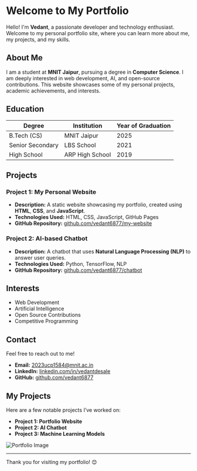 # Welcome to My Portfolio

Hello! I'm **Vedant**, a passionate developer and technology enthusiast. Welcome to my personal portfolio site, where you can learn more about me, my projects, and my skills.

## About Me

I am a student at **MNIT Jaipur**, pursuing a degree in **Computer Science**. I am deeply interested in web development, AI, and open-source contributions. This website showcases some of my personal projects, academic achievements, and interests.

## Education

| Degree          | Institution          | Year of Graduation |
|-----------------|----------------------|--------------------|
| B.Tech (CS)     | MNIT Jaipur          | 2025               |
| Senior Secondary| LBS School           | 2021               |
| High School     | ARP High School      | 2019               |

## Projects

### Project 1: **My Personal Website**

- **Description:** A static website showcasing my portfolio, created using **HTML**, **CSS**, and **JavaScript**.
- **Technologies Used:** HTML, CSS, JavaScript, GitHub Pages
- **GitHub Repository:** [github.com/vedant6877/my-website](https://github.com/vedant6877/my-website)

### Project 2: **AI-based Chatbot**

- **Description:** A chatbot that uses **Natural Language Processing (NLP)** to answer user queries.
- **Technologies Used:** Python, TensorFlow, NLP
- **GitHub Repository:** [github.com/vedant6877/chatbot](https://github.com/vedant6877/chatbot)

## Interests

- Web Development
- Artificial Intelligence
- Open Source Contributions
- Competitive Programming

## Contact

Feel free to reach out to me!

- **Email:** [2023ucp1584@mnit.ac.in](mailto:2023ucp1584@mnit.ac.in)
- **LinkedIn:** [linkedin.com/in/vedantdesale](https://linkedin.com/in/vedantdesale)
- **GitHub:** [github.com/vedant6877](https://github.com/vedant6877)

## My Projects

Here are a few notable projects I’ve worked on:

- **Project 1: Portfolio Website**
- **Project 2: AI Chatbot**
- **Project 3: Machine Learning Models**

![Portfolio Image](https://via.placeholder.com/150)

---

Thank you for visiting my portfolio! 😊
